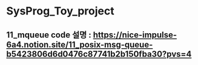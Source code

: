 # SysProg_Toy_project
## 11_mqueue code 설명 : https://nice-impulse-6a4.notion.site/11_posix-msg-queue-b5423806d6d0476c87741b2b150fba30?pvs=4
